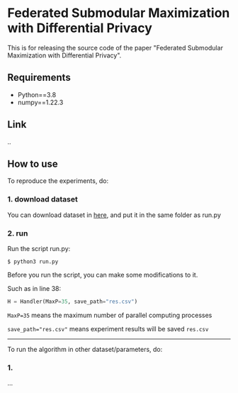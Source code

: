 # Federated Submodular Maximization with Differential Privacy

This is for releasing the source code of the paper "Federated Submodular Maximization with Differential Privacy".

## Requirements

* Python==3.8
* numpy==1.22.3

## Link
..

## How to use
To reproduce the experiments, do:

### 1. download dataset
You can download dataset in [here](https://drive.google.com/drive/folders/1NjNinuntFgrKwIkva5U6Yp6nqiIhxQAj), and put it in the same folder as run.py

### 2. run

Run the script run.py:

```
$ python3 run.py
```
Before you run the script, you can make some modifications to it.

Such as in line 38:
```python
H = Handler(MaxP=35, save_path="res.csv")
```
`MaxP=35` means the maximum number of parallel computing processes

`save_path="res.csv"` means experiment results will be saved `res.csv` 



---

To run the algorithm in other dataset/parameters, do:

### 1. 
...


